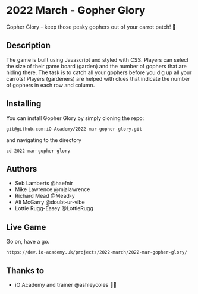# 2022 March - Gopher Glory

Gopher Glory - keep those pesky gophers out of your carrot patch! 🥕

## Description 
The game is built using Javascript and styled with CSS. Players can select the size of their game board (garden) and the number of gophers that are hiding there. 
The task is to catch all your gophers before you dig up all your carrots! Players (gardeners) are helped with clues that indicate the number of gophers in each row and column. 

## Installing 
You can install Gopher Glory by simply cloning the repo:

```
git@github.com:iO-Academy/2022-mar-gopher-glory.git
``` 

and navigating to the directory 

```
cd 2022-mar-gopher-glory
```
## Authors 
- Seb Lamberts @haefnir
- Mike Lawrence @mjalawrence
- Richard Mead @Mead-y
- Ali McGarry @doubt-ur-vibe
- Lottie Rugg-Easey @LottieRugg

## Live Game
Go on, have a go.
```
https://dev.io-academy.uk/projects/2022-march/2022-mar-gopher-glory/
```

## Thanks to 
- iO Academy and trainer @ashleycoles 🧑‍🌾

